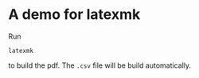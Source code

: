 # A demo for latexmk

Run 
```
latexmk
```
to build the pdf.
The `.csv` file will be build automatically.